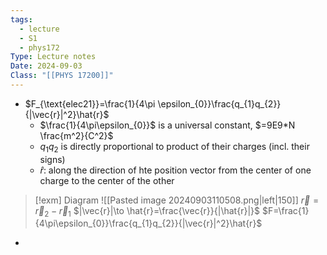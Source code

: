 ```yaml
---
tags:
  - lecture
  - S1
  - phys172
Type: Lecture notes
Date: 2024-09-03
Class: "[[PHYS 17200]]"
---
```

- $F_{\text{elec21}}=\frac{1}{4\pi \epsilon_{0}}\frac{q_{1}q_{2}}{|\vec{r}|^2}\hat{r}$
	- $\frac{1}{4\pi\epsilon_{0}}$ is a universal constant, $=9E9*N \frac{m^2}{C^2}$ 
	- $q_{1}q_{2}$ is directly proportional to product of their charges (incl. their signs)
	- $\hat{r}:$ along the direction of hte position vector from the center of one charge to the center of the other 

> [!exm] Diagram
> ![[Pasted image 20240903110508.png|left|150]]
> $\vec{r}=\vec{r}_{2}-\vec{r}_{1}$
> $|\vec{r}|\to \hat{r}=\frac{\vec{r}}{|\hat{r}|}$
>$F=\frac{1}{4\pi\epsilon_{0}}\frac{q_{1}q_{2}}{|\vec{r}|^2}\hat{r}$


- 